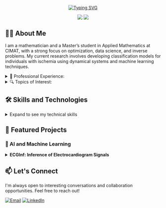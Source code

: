 <p align="center">
<a href="https://git.io/typing-svg"><img src="https://readme-typing-svg.demolab.com?font=Georgia&size=19&duration=2000&pause=90&color=4D92BB&center=true&vCenter=true&multiline=true&width=600&height=100&lines=Edison+Serrano;Researcher+%7C+MSc+Student+%7C+Data+Scientist;AI+%7C+Computer+Vision+%7C+Mathematical+Modelling" alt="Typing SVG" /></a>
</p>

 <p align="center">
<a href="https://www.linkedin.com/in/edison-david-serrano-cardenas-0a15081a8/"><img src="https://img.shields.io/badge/linkedin-%230077B5.svg?style=for-the-badge&logo=linkedin&logoColor=white" /></a>
  <a href="https://www.instagram.com/david_serranoc.0820/"><img src="https://img.shields.io/badge/Instagram-%23E4405F.svg?style=for-the-badge&logo=Instagram&logoColor=white" /></a>
</p>


## 👨‍💻 About Me

I am a mathematician and a Master’s student in Applied Mathematics at CIMAT, with a strong focus on optimization, data science, and inverse problems. My current research involves developing classification models for individuals with ischemia using dynamical systems and machine learning techniques.

<details>
<summary>💼 Professional Experience:</summary>
 
- Research Assistant at Center for Research in Mathematics.
- Data Analyst at Transmilenio S.A.
</details>

<!--- 
</details>
<summary>🎓 Education:</summary>

- MSc Applied Mathematics, Center for Research in Mathematics (soon).
- BSc in Mathematics, Universidad Nacional de Colombia.
- BSc in Computer Science, Universidad Nacional de Colombia (soon).
</details>

<summary>💼 Professional Experience:</summary>

- Research Assistant at Center for Research in Mathematics.
- Data Analyst at Transmilenio S.A.
</details>

--->




<details>  <summary>🔍 Topics of Interest:</summary>

- Large Language Models (LLM) and Natural Language Processing (NLP)
- Stochastic and Convex Optimization.
- Mathematical Modelling, Numerical Analysis.
- Machine Learning techniques and applications.
- Image Processing Applications.
 
</details>

## 🛠️ Skills and Technologies

<details>
<summary>Expand to see my technical skills</summary>
 
| **Category** | **Technologies** |
| - | - |
|**Programming Languages** | ![Python](https://img.shields.io/badge/Python-FFD43B?style=for-the-badge&logo=python&logoColor=blue) ![C++](https://img.shields.io/badge/c++-%2300599C.svg?style=for-the-badge&logo=c%2B%2B&logoColor=white)  ![R](https://img.shields.io/badge/r-%23276DC3.svg?style=for-the-badge&logo=r&logoColor=white) <br>![Wolfram](https://img.shields.io/badge/Wolfram%20Mathematica-%23F7931E.svg?style=for-the-badge&logo=wolfram&logoColor=white&color=red)|
|**Data Science & ML** | ![NumPy](https://img.shields.io/badge/numpy-%23013243.svg?style=for-the-badge&logo=numpy&logoColor=white) ![Pandas](https://img.shields.io/badge/pandas-%23150458.svg?style=for-the-badge&logo=pandas&logoColor=white) ![SciPy](https://img.shields.io/badge/SciPy-%230C55A5.svg?style=for-the-badge&logo=scipy&logoColor=%white)  ![scikit-learn](https://img.shields.io/badge/scikit--learn-%23F7931E.svg?style=for-the-badge&logo=scikit-learn&logoColor=white) ![TensorFlow](https://img.shields.io/badge/TensorFlow-%23FF6F00.svg?style=for-the-badge&logo=TensorFlow&logoColor=white) ![PyTorch](https://img.shields.io/badge/PyTorch-EE4C2C?style=for-the-badge&logo=pytorch&logoColor=white)|
|**Visualization Tools** | ![Matplotlib](https://img.shields.io/badge/Matplotlib-11557c?style=for-the-badge) ![Seaborn](https://img.shields.io/badge/Seaborn-3776AB?style=for-the-badge) ![Plotly](https://img.shields.io/badge/Plotly-3F4F75?style=for-the-badge&logo=plotly&logoColor=white)|
|**Operating Systems** | ![Windows](https://img.shields.io/badge/Windows-0078D6?style=for-the-badge&logo=windows&logoColor=white) ![Linux](https://img.shields.io/badge/Linux-FCC624?style=for-the-badge&logo=linux&logoColor=black) |
|**Miscellaneous** | ![LaTeX](https://img.shields.io/badge/latex-%23008080.svg?style=for-the-badge&logo=latex&logoColor=white) ![Git](https://img.shields.io/badge/git-%23F05033.svg?style=for-the-badge&logo=git&logoColor=white) ![Github](https://img.shields.io/badge/Github-%23F7931E.svg?style=for-the-badge&logo=github&logoColor=white&color=black) ![Gitlab](https://img.shields.io/badge/Gitlab-%23F7931E.svg?style=for-the-badge&logo=gitlab&logoColor=orange&color=white) |

</details>

## 🚀 Featured Projects

### 🧠 AI and Machine Learning 

<details>
<summary><strong>ECGInf:  Inference of Electrocardiogram Signals </strong></summary>

A cutting-edge project combining EEG signal processing, dynamical systems, and machine learning to study patients with ischemia.

**Tech Stack:** Python, Scikit-learn, Signal Processing Libraries
**[View Project](https://github.com/edserranoc/ECGinf)** (placeholder link)

</details>


## 📫 Let's Connect

I'm always open to interesting conversations and collaboration opportunities. Feel free to reach out!

[![Email](https://img.shields.io/badge/Email-D14836?style=for-the-badge&logo=gmail&logoColor=white)](mailto:edison.serrano@cimat.mx)
[![LinkedIn](https://img.shields.io/badge/LinkedIn-0077B5?style=for-the-badge&logo=linkedin&logoColor=white)](https://www.linkedin.com/in/edison-david-serrano-cardenas-0a15081a8/)



